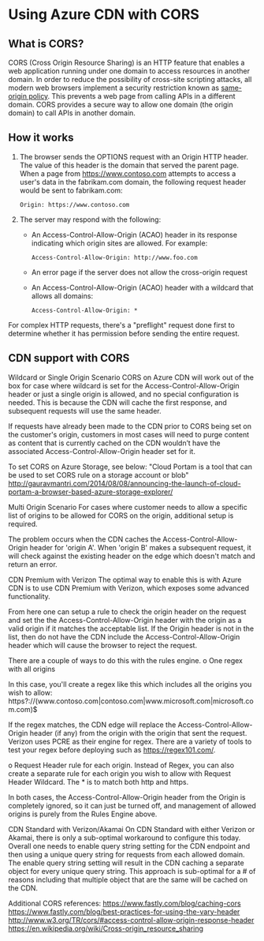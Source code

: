 <properties
	pageTitle="Using Azure CDN with CORS"
	description="Learn how to use the Azure Content Delivery Network (CDN) to with Cross-Origin Resource Sharing (CORS)."
	services="cdn"
	documentationCenter=".net"
	authors="camsoper"
	manager="erikre"
	editor=""/>

<tags
	ms.service="cdn"
	ms.workload="tbd"
	ms.tgt_pltfrm="na"
	ms.devlang="na"
	ms.topic="article"
	ms.date="05/18/2016"
	ms.author="casoper"/>
    
# Using Azure CDN with CORS     

## What is CORS?

CORS (Cross Origin Resource Sharing) is an HTTP feature that enables a web application running under one domain to access resources in another domain. In order to reduce the possibility of cross-site scripting attacks, all modern web browsers implement a security restriction known as [same-origin policy](http://www.w3.org/Security/wiki/Same_Origin_Policy).  This prevents a web page from calling APIs in a different domain.  CORS provides a secure way to allow one domain (the origin domain) to call APIs in another domain.
 
## How it works
1.	The browser sends the OPTIONS request with an Origin HTTP header. The value of this header is the domain that served the parent page. When a page from https://www.contoso.com attempts to access a user's data in the fabrikam.com domain, the following request header would be sent to fabrikam.com: 
    
    `Origin: https://www.contoso.com`
 
2.	The server may respond with the following:
    - An Access-Control-Allow-Origin (ACAO) header in its response indicating which origin sites are allowed. For example:
        
        `Access-Control-Allow-Origin: http://www.foo.com`
        
    - An error page if the server does not allow the cross-origin request
    - An Access-Control-Allow-Origin (ACAO) header with a wildcard that allows all domains:
        
        `Access-Control-Allow-Origin: *`
 
For complex HTTP requests, there's a "preflight" request done first to determine whether it has permission before sending the entire request.
 
## CDN support with CORS

Wildcard or Single Origin Scenario
CORS on Azure CDN will work out of the box for case where wildcard is set for the Access-Control-Allow-Origin header or just a single origin is allowed, and no special configuration is needed. This is because the CDN will cache the first response, and subsequent requests will use the same header.
 
If requests have already been made to the CDN prior to CORS being set on the customer's origin, customers in most cases will need to purge content as content that is currently cached on the CDN wouldn’t have the associated Access-Control-Allow-Origin header set for it.
 
To set CORS on Azure Storage, see below:
"Cloud Portam is a tool that can be used to set CORS rule on a storage account or blob" http://gauravmantri.com/2014/08/08/announcing-the-launch-of-cloud-portam-a-browser-based-azure-storage-explorer/
 
Multi Origin Scenario
For cases where customer needs to allow a specific list of origins to be allowed for CORS on the origin, additional setup is required.
 
The problem occurs when the CDN caches the  Access-Control-Allow-Origin header for 'origin A'. When 'origin B' makes a subsequent request, it will check against the existing header on the edge which doesn't match and return an error.
 
 
CDN Premium with Verizon
The optimal way to enable this is with Azure CDN is to use CDN Premium with Verizon, which exposes some advanced functionality. 
 
From here one can setup a rule to check  the origin header on the request and set the the Access-Control-Allow-Origin header with the origin as a valid origin if it matches the acceptable list. If the Origin header is not in the list, then do not have the CDN include the Access-Control-Allow-Origin header which will cause the browser to reject the request. 
 
There are a couple of ways to do this with the rules engine.
o	One regex with all origins
 
In this case, you'll create a regex like this which includes all the origins you wish to allow: 
https?:\/\/(www\.contoso\.com|contoso\.com|www\.microsoft\.com|microsoft.com\.com)$
 
If the regex matches, the CDN edge will replace the Access-Control-Allow-Origin header (if any) from the origin with the origin that sent the request. Verizon uses PCRE as their engine for regex. There are a variety of tools to test your regex before deploying such as https://regex101.com/.
 
o	Request Header rule for each origin.
Instead of Regex, you can also create a separate rule for each origin you wish to allow with Request Header Wildcard. The * is to match both http and https.
 
 
In both cases, the Access-Control-Allow-Origin header from the Origin is completely ignored, so it can just be turned off, and management of allowed origins is purely from the Rules Engine above.
 
CDN Standard with Verizon/Akamai
On CDN Standard with either Verizon or Akamai, there is only a sub-optimal workaround to configure this today.
Overall one needs to enable query string setting for the CDN endpoint  and then using a unique query string for requests from each allowed domain. The enable query string setting will result in the CDN caching a separate object for every unique query string. This approach is sub-optimal for a # of reasons including that multiple object that are the same will be cached on the CDN.  
 
 
Additional CORS references:
https://www.fastly.com/blog/caching-cors
https://www.fastly.com/blog/best-practices-for-using-the-vary-header
http://www.w3.org/TR/cors/#access-control-allow-origin-response-header
https://en.wikipedia.org/wiki/Cross-origin_resource_sharing


